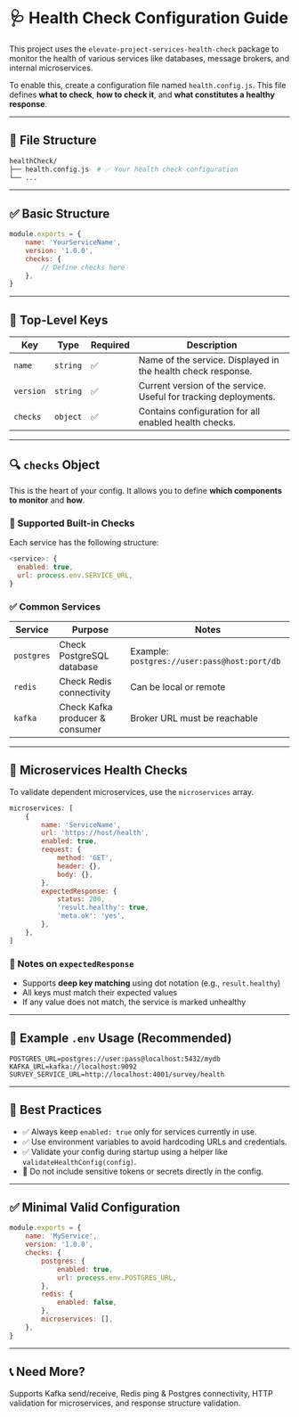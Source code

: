 # 🩺 Health Check Configuration Guide

This project uses the `elevate-project-services-health-check` package to monitor the health of various services like databases, message brokers, and internal microservices.

To enable this, create a configuration file named `health.config.js`. This file defines **what to check**, **how to check it**, and **what constitutes a healthy response**.

---

## 📁 File Structure

```bash
healthCheck/
├── health.config.js  # ✅ Your health check configuration
└── ...
```

---

## ✅ Basic Structure

```js
module.exports = {
	name: 'YourServiceName',
	version: '1.0.0',
	checks: {
		// Define checks here
	},
}
```

---

## 🧾 Top-Level Keys

| Key       | Type     | Required | Description                                                      |
| --------- | -------- | -------- | ---------------------------------------------------------------- |
| `name`    | `string` | ✅       | Name of the service. Displayed in the health check response.     |
| `version` | `string` | ✅       | Current version of the service. Useful for tracking deployments. |
| `checks`  | `object` | ✅       | Contains configuration for all enabled health checks.            |

---

## 🔍 `checks` Object

This is the heart of your config. It allows you to define **which components to monitor** and **how**.

### 🧩 Supported Built-in Checks

Each service has the following structure:

```js
<service>: {
  enabled: true,
  url: process.env.SERVICE_URL,
}
```

### ✅ Common Services

| Service    | Purpose                         | Notes                                        |
| ---------- | ------------------------------- | -------------------------------------------- |
| `postgres` | Check PostgreSQL database       | Example: `postgres://user:pass@host:port/db` |
| `redis`    | Check Redis connectivity        | Can be local or remote                       |
| `kafka`    | Check Kafka producer & consumer | Broker URL must be reachable                 |

---

## 🔁 Microservices Health Checks

To validate dependent microservices, use the `microservices` array.

```js
microservices: [
	{
		name: 'ServiceName',
		url: 'https://host/health',
		enabled: true,
		request: {
			method: 'GET',
			header: {},
			body: {},
		},
		expectedResponse: {
			status: 200,
			'result.healthy': true,
			'meta.ok': 'yes',
		},
	},
]
```

### 🧠 Notes on `expectedResponse`

-   Supports **deep key matching** using dot notation (e.g., `result.healthy`)
-   All keys must match their expected values
-   If any value does not match, the service is marked unhealthy

---

## 📌 Example `.env` Usage (Recommended)

```env
POSTGRES_URL=postgres://user:pass@localhost:5432/mydb
KAFKA_URL=kafka://localhost:9092
SURVEY_SERVICE_URL=http://localhost:4001/survey/health
```

---

## 🚨 Best Practices

-   ✅ Always keep `enabled: true` only for services currently in use.
-   ✅ Use environment variables to avoid hardcoding URLs and credentials.
-   ✅ Validate your config during startup using a helper like `validateHealthConfig(config)`.
-   🛑 Do not include sensitive tokens or secrets directly in the config.

---

## ✅ Minimal Valid Configuration

```js
module.exports = {
	name: 'MyService',
	version: '1.0.0',
	checks: {
		postgres: {
			enabled: true,
			url: process.env.POSTGRES_URL,
		},
		redis: {
			enabled: false,
		},
		microservices: [],
	},
}
```

---

## 📞 Need More?

Supports Kafka send/receive, Redis ping & Postgres connectivity, HTTP validation for microservices, and response structure validation.

